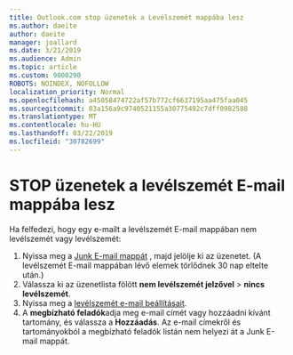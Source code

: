 ```yaml
---
title: Outlook.com stop üzenetek a Levélszemét mappába lesz
ms.author: daeite
author: daeite
manager: joallard
ms.date: 3/21/2019
ms.audience: Admin
ms.topic: article
ms.custom: 9000290
ROBOTS: NOINDEX, NOFOLLOW
localization_priority: Normal
ms.openlocfilehash: a45058474722af57b772cf6637195aa475faa045
ms.sourcegitcommit: 03a156a9c9740521155a30775492c7dff0982588
ms.translationtype: MT
ms.contentlocale: hu-HU
ms.lasthandoff: 03/22/2019
ms.locfileid: "30782699"
---
```

# <a name="stop-messages-going-to-your-junk-email-folder"></a>STOP üzenetek a levélszemét E-mail mappába lesz

Ha felfedezi, hogy egy e-mailt a levélszemét E-mail mappában nem levélszemét vagy levélszemét:

1. Nyissa meg a [Junk E-mail mappát](https://outlook.live.com/mail/junkemail) , majd jelölje ki az üzenetet. (A levélszemét E-mail mappában lévő elemek törlődnek 30 nap eltelte után.)
1. Válassza ki az üzenetlista fölött **nem levélszemét jelzővel** > **nincs levélszemét**.
1. Nyissa meg a [levélszemét e-mail beállításait](https://go.microsoft.com/fwlink/?linkid=2035804).
1. A **megbízható feladók**adja meg e-mail címét vagy hozzáadni kívánt tartomány, és válassza a **Hozzáadás**. Az e-mail címekről és tartományokból a megbízható feladók listán nem helyezi át a Junk E-mail mappát.
